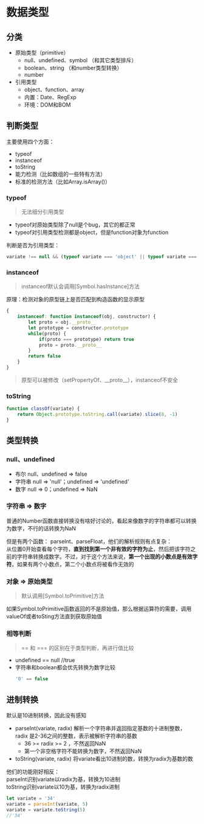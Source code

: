 # 数据类型

## 分类
- 原始类型（primitive）
    - null、undefined、symbol （和其它类型排斥）
    - boolean、string （和number类型转换）
    - number
- 引用类型
    - object、function、array
    - 内置：Date、RegExp
    - 环境：DOM和BOM

## 判断类型
主要使用四个方面：
- typeof
- instanceof
- toString
- 能力检测（比如数组的一些特有方法）
- 标准的检测方法（比如Array.isArray()）

### typeof
> 无法细分引用类型

- typeof对原始类型除了null是个bug，其它的都正常
- typeof对引用类型检测都是object，但是function对象为function

判断是否为引用类型：
```javascript
variate !== null && (typeof variate === 'object' || typeof variate === 'function' )
```


### instanceof
> instanceof默认会调用[Symbol.hasInstance]方法

原理：检测对象的原型链上是否匹配到构造函数的显示原型
```javascript
{
    instanceof: function instanceof(obj, constructor) {
        let proto = obj.__proto__
        let prototype = constructor.prototype
        while(proto) {
            if(proto === prototype) return true
            proto = proto.__proto__
        }
        return false
    }
}
```
> 原型可以被修改（setPropertyOf、\_\_proto\_\_），instanceof不安全

### toString
```javascript
function classOf(variate) {
    return Object.prototype.toString.call(variate).slice(8, -1)
}
```

## 类型转换

### null、undefined
- 布尔 null、undefined => false
- 字符串 null => 'null'；undefined => 'undefined'
- 数字 null => 0；undefined => NaN

### 字符串 => 数字
普通的Number函数直接转换没有啥好讨论的，看起来像数字的字符串都可以转换为数字，不行的话转换为NaN

但是有两个函数：
parseInt、parseFloat，他们的解析规则有点复杂：      
从位置0开始查看每个字符，**直到找到第一个非有效的字符为止**，然后把该字符之前的字符串转换成数字。不过，对于这个方法来说，**第一个出现的小数点是有效字符**。如果有两个小数点，第二个小数点将被看作无效的

### 对象 => 原始类型
> 默认调用[Symbol.toPrimitive]方法

如果Symbol.toPrimitive函数返回的不是原始值，那么根据运算符的需要，调用valueOf或者toSting方法直到获取原始值

### 相等判断
> == 和 === 的区别在于类型判断，再进行值比较
- undefined == null //true
- 字符串和boolean都会优先转换为数字比较
    ```javascript
    '0' == false
    ```


## 进制转换
默认是10进制转换，因此没有感知
- parseInt(variate, radix) 解析一个字符串并返回指定基数的十进制整数， radix 是2-36之间的整数，表示被解析字符串的基数
    - 36 >= radix >= 2 ，不然返回NaN 
    - 第一个非空格字符不能转换为数字，不然返回NaN 
- toString(variate, radix) 将variate看出10进制的数，转换为radix为基数的数

他们的功能刚好相反：        
parseInt识别variate以radix为基，转换为10进制        
toString识别variate以10为基，转换为radix进制   

```javascript
let variate = '34'
variate = parseInt(variate, 5)
variate = variate.toString(5)
//'34'
```
